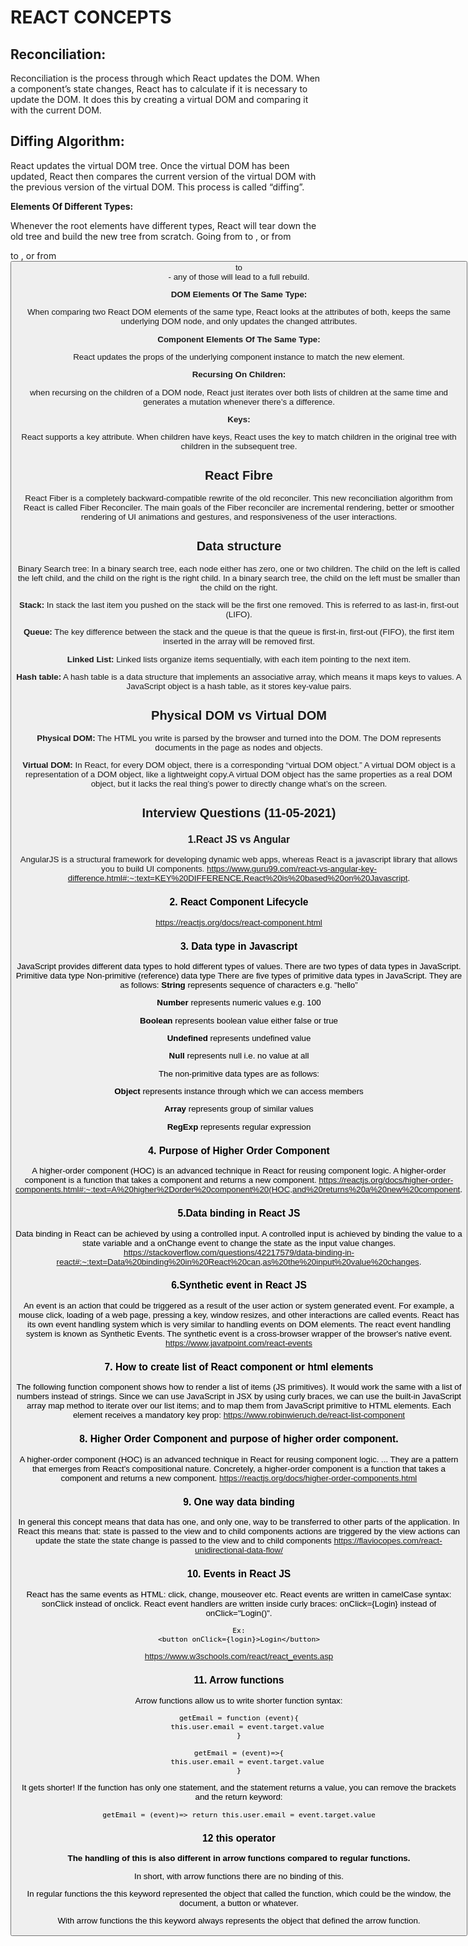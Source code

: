 # REACT CONCEPTS

## Reconciliation: 
Reconciliation is the process through which React updates the DOM. When a component’s state changes, React has to calculate if it is necessary to update the DOM. It does this by creating a virtual DOM and comparing it with the current DOM. 


## Diffing Algorithm:
React updates the virtual DOM tree. Once the virtual DOM has been updated, React then compares the current version of the virtual DOM with the previous version of the virtual DOM. This process is called “diffing”.


**Elements Of Different Types:**

Whenever the root elements have different types, React will tear down the old tree and build the new tree from scratch. Going from <a> to <img>, or from <Article> to <Comment>, or from <Button> to <div> - any of those will lead to a full rebuild.


**DOM Elements Of The Same Type:**

When comparing two React DOM elements of the same type, React looks at the attributes of both, keeps the same underlying DOM node, and only updates the changed attributes.

**Component Elements Of The Same Type:** 

React updates the props of the underlying component instance to match the new element.


**Recursing On Children:**

when recursing on the children of a DOM node, React just iterates over both lists of children at the same time and generates a mutation whenever there’s a difference.


**Keys:**

React supports a key attribute. When children have keys, React uses the key to match children in the original tree with children in the subsequent tree. 


## React Fibre
React Fiber is a completely backward-compatible rewrite of the old reconciler. This new reconciliation algorithm from React is called Fiber Reconciler. The main goals of the Fiber reconciler are incremental rendering, better or smoother rendering of UI animations and gestures, and responsiveness of the user interactions.

## Data structure
Binary Search tree:
In a binary search tree, each node either has zero, one or two children. The child on the left is called the left child, and the child on the right is the right child. In a binary search tree, the child on the left must be smaller than the child on the right.

**Stack:**
In stack the last item you pushed on the stack will be the first one removed. This is referred to as last-in, first-out (LIFO). 

**Queue:**
The key difference between the stack and the queue is that the queue is first-in, first-out (FIFO), the first item inserted in the array will be removed first.

**Linked List:**
Linked lists organize items sequentially, with each item pointing to the next item.

**Hash table:**
A hash table is a data structure that implements an associative array, which means it maps keys to values. A JavaScript object is a hash table, as it stores key-value pairs.

## Physical DOM vs Virtual DOM
    
**Physical DOM:**
The HTML you write is parsed by the browser and turned into the DOM. The DOM represents documents in the page as nodes and objects.

**Virtual DOM:**
In React, for every DOM object, there is a corresponding “virtual DOM object.” A virtual DOM object is a representation of a DOM object, like a lightweight copy.A virtual DOM object has the same properties as a real DOM object, but it lacks the real thing’s power to directly change what’s on the screen.


## Interview Questions (11-05-2021)
### 1.React JS vs Angular

AngularJS is a structural framework for developing dynamic web apps, whereas React is a javascript library that allows you to build UI components.
https://www.guru99.com/react-vs-angular-key-difference.html#:~:text=KEY%20DIFFERENCE,React%20is%20based%20on%20Javascript.

### 2. React Component Lifecycle
https://reactjs.org/docs/react-component.html

### 3. Data type in Javascript
JavaScript provides different data types to hold different types of values. There are two types of data types in JavaScript.
Primitive data type
Non-primitive (reference) data type
There are five types of primitive data types in JavaScript. They are as follows:
**String**
    represents sequence of characters e.g. "hello”

**Number**
    represents numeric values e.g. 100

**Boolean**
    represents boolean value either false or true

**Undefined**
    represents undefined value

**Null**
    represents null i.e. no value at all


The non-primitive data types are as follows:

**Object**
    represents instance through which we can access members

**Array**
    represents group of similar values

**RegExp**
    represents regular expression


### 4. Purpose of Higher Order Component
A higher-order component (HOC) is an advanced technique in React for reusing component logic. A higher-order component is a function that takes a component and returns a new component.
https://reactjs.org/docs/higher-order-components.html#:~:text=A%20higher%2Dorder%20component%20(HOC,and%20returns%20a%20new%20component.

### 5.Data binding in React JS

Data binding in React can be achieved by using a controlled input. A controlled input is achieved by binding the value to a state variable and a onChange event to change the state as the input value changes.
https://stackoverflow.com/questions/42217579/data-binding-in-react#:~:text=Data%20binding%20in%20React%20can,as%20the%20input%20value%20changes.

### 6.Synthetic event in React JS
An event is an action that could be triggered as a result of the user action or system generated event. For example, a mouse click, loading of a web page, pressing a key, window resizes, and other interactions are called events.
React has its own event handling system which is very similar to handling events on DOM elements. The react event handling system is known as Synthetic Events. The synthetic event is a cross-browser wrapper of the browser's native event.
https://www.javatpoint.com/react-events

### 7. How to create list of React component or html elements

The following function component shows how to render a list of items (JS primitives). It would work the same with a list of numbers instead of strings. Since we can use JavaScript in JSX by using curly braces, we can use the built-in JavaScript array map method to iterate over our list items; and to map them from JavaScript primitive to HTML elements. Each element receives a mandatory key prop:
https://www.robinwieruch.de/react-list-component 

### 8. Higher Order Component and purpose of higher order component.

A higher-order component (HOC) is an advanced technique in React for reusing component logic. ... They are a pattern that emerges from React's compositional nature. Concretely, a higher-order component is a function that takes a component and returns a new component.
https://reactjs.org/docs/higher-order-components.html

### 9. One way data binding

In general this concept means that data has one, and only one, way to be transferred to other parts of the application.
In React this means that:
state is passed to the view and to child components
actions are triggered by the view
actions can update the state
the state change is passed to the view and to child components
https://flaviocopes.com/react-unidirectional-data-flow/



### 10. Events in React JS
React has the same events as HTML: click, change, mouseover etc.
    React events are written in camelCase syntax:
    sonClick instead of onclick.
    React event handlers are written inside curly braces:
    onClick={Login}  instead of onClick="Login()".

    Ex:
    <button onClick={login}>Login</button>

https://www.w3schools.com/react/react_events.asp

### 11. Arrow functions
Arrow functions allow us to write shorter function syntax:

    getEmail = function (event){
        this.user.email = event.target.value
    }

    getEmail = (event)=>{
        this.user.email = event.target.value
    }

It gets shorter! If the function has only one statement, and the statement returns a value, you can remove the brackets and the return keyword:

    getEmail = (event)=> return this.user.email = event.target.value


### 12 this operator
**The handling of this is also different in arrow functions compared to regular functions.**

In short, with arrow functions there are no binding of this.

In regular functions the this keyword represented the object that called the function, which could be the window, the document, a button or whatever.

With arrow functions the this keyword always represents the object that defined the arrow function.

 
 
 
 




 


























